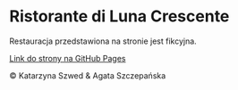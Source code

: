 # Ristorante di Luna Crescente

Restauracja przedstawiona na stronie jest fikcyjna.

[Link do strony na GitHub Pages](https://kasardis.github.io/luna-crescente "Link do strony na GitHub Pages")

&copy; Katarzyna Szwed & Agata Szczepańska
